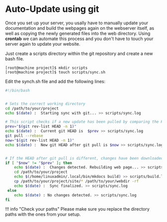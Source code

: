 # Auto-Update using git
Once you set up your server, you usally have to manually update your documentation and build the webpages again on the webserver itself, as well as copying the newly generated files into the web directory. Using **crontab** we can automate this process and you don't have to touch your server again to update your website.

Just create a scripts directory within the git repository and create a new bash file.

```console
[root@machine project]$ mkdir scripts
[root@machine project]$ touch scripts/sync.sh
```

Edit the synch.sh file and add the following lines:

```bash
#!/bin/bash


# Sets the correct working directory
cd /path/to/your/project
echo $(date) :  Starting sync with git... >> scripts/sync.log

# This script checks if a new update has been pulled by comparing the HEAD before and after a git pull --rebase
prev="$(git rev-list HEAD -n 1)"
echo $(date) :  Current git HEAD is  $prev >> scripts/sync.log
git pull --rebase
now="$(git rev-list HEAD -n 1)"
echo $(date) :  New git HEAD after git pull is $now >> scripts/sync.log


# If the HEAD after git pull is different, changes have been downloaded and mkdocs will be used to generate the websites accordingly.
if [ "$now" != "$prev" ]; then
	echo $(date) :  Changes detected. Rebuilding web page... >> scripts/sync.log
	cd /path/to/your/project
	echo $(/home/linuxadmin/.local/bin/mkdocs build) >> scripts/build.log
	cp /path/to/your/project/site/* /path/to/your/webdir -rf
	echo $(date) :  Sync finalized. >> scripts/sync.log
 else
	echo $(date) : No changes detected. >> scripts/sync.log
fi
```

!!! info "Check your paths"
    Please make sure you replace the directory paths with the ones from your setup.